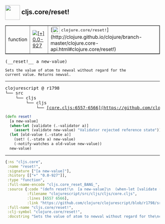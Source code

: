 ## <img width="48px" valign="middle" src="http://i.imgur.com/Hi20huC.png"> cljs.core/reset!

 <table border="1">
<tr>
<td>function</td>
<td><a href="https://github.com/cljsinfo/api-refs/tree/0.0-927"><img valign="middle" alt="[+] 0.0-927" src="https://img.shields.io/badge/+-0.0--927-lightgrey.svg"></a> </td>
<td>
[<img height="24px" valign="middle" src="http://i.imgur.com/1GjPKvB.png"> <samp>clojure.core/reset!</samp>](http://clojure.github.io/clojure/branch-master/clojure.core-api.html#clojure.core/reset!)
</td>
</tr>
</table>

 <samp>
(__reset!__ a new-value)<br>
</samp>

```
Sets the value of atom to newval without regard for the
current value. Returns newval.
```

---

 <pre>
clojurescript @ r1798
└── src
    └── cljs
        └── cljs
            └── <ins>[core.cljs:6557-6566](https://github.com/clojure/clojurescript/blob/r1798/src/cljs/cljs/core.cljs#L6557-L6566)</ins>
</pre>

```clj
(defn reset!
  [a new-value]
  (when-let [validate (.-validator a)]
    (assert (validate new-value) "Validator rejected reference state"))
  (let [old-value (.-state a)]
    (set! (.-state a) new-value)
    (-notify-watches a old-value new-value))
  new-value)
```


---

```clj
{:ns "cljs.core",
 :name "reset!",
 :signature ["[a new-value]"],
 :history [["+" "0.0-927"]],
 :type "function",
 :full-name-encode "cljs.core_reset_BANG_",
 :source {:code "(defn reset!\n  [a new-value]\n  (when-let [validate (.-validator a)]\n    (assert (validate new-value) \"Validator rejected reference state\"))\n  (let [old-value (.-state a)]\n    (set! (.-state a) new-value)\n    (-notify-watches a old-value new-value))\n  new-value)",
          :filename "clojurescript/src/cljs/cljs/core.cljs",
          :lines [6557 6566],
          :link "https://github.com/clojure/clojurescript/blob/r1798/src/cljs/cljs/core.cljs#L6557-L6566"},
 :full-name "cljs.core/reset!",
 :clj-symbol "clojure.core/reset!",
 :docstring "Sets the value of atom to newval without regard for the\ncurrent value. Returns newval."}

```
